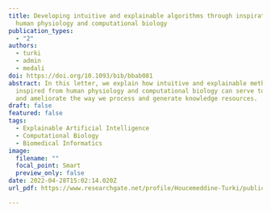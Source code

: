 ```yaml
---
title: Developing intuitive and explainable algorithms through inspiration from
  human physiology and computational biology
publication_types:
  - "2"
authors:
  - turki
  - admin
  - medali
doi: https://doi.org/10.1093/bib/bbab081
abstract: In this letter, we explain how intuitive and explainable methods
  inspired from human physiology and computational biology can serve to simplify
  and ameliorate the way we process and generate knowledge resources.
draft: false
featured: false
tags:
  - Explainable Artificial Intelligence
  - Computational Biology
  - Biomedical Informatics
image:
  filename: ""
  focal_point: Smart
  preview_only: false
date: 2022-04-28T15:02:14.020Z
url_pdf: https://www.researchgate.net/profile/Houcemeddine-Turki/publication/350963647_Developing_intuitive_and_explainable_algorithms_through_inspiration_from_human_physiology_and_computational_biology/links/6084bc5a907dcf667bc0aa4c/Developing-intuitive-and-explainable-algorithms-through-inspiration-from-human-physiology-and-computational-biology.pdf

---
```

